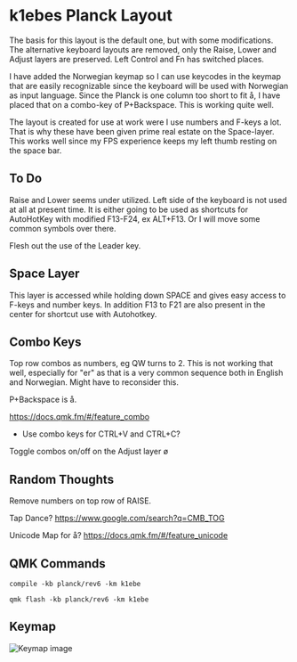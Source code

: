 # k1ebes Planck Layout

The basis for this layout is the default one, but with some modifications. The alternative keyboard layouts are removed, only the Raise, Lower and Adjust layers are preserved. Left Control and Fn has switched places.

I have added the Norwegian keymap so I can use keycodes in the keymap that are easily recognizable since the keyboard will be used with Norwegian as input language. Since the Planck is one column too short to fit å, I have placed that on a combo-key of P+Backspace. This is working quite well.

The layout is created for use at work were I use numbers and F-keys a lot. That is why these have been given prime real estate on the Space-layer. This works well since my FPS experience keeps my left thumb resting on the space bar. 


## To Do

Raise and Lower seems under utilized. Left side of the keyboard is not used at all at present time. It is either going to be used as shortcuts for AutoHotKey with modified F13-F24, ex ALT+F13. Or I will move some common symbols over there. 

Flesh out the use of the Leader key.


## Space Layer

This layer is accessed while holding down SPACE and gives easy access to F-keys and number keys. In addition F13 to F21 are also present in the center for shortcut use with Autohotkey.


## Combo Keys

Top row combos as numbers, eg QW turns to 2.
	This is not working that well, especially for "er" as that is a very common sequence both in English and Norwegian. Might have to reconsider this.

P+Backspace is å.

https://docs.qmk.fm/#/feature_combo

- Use combo keys for CTRL+V and CTRL+C?

Toggle combos on/off on the Adjust layer ø


## Random Thoughts

Remove numbers on top row of RAISE.

Tap Dance? https://www.google.com/search?q=CMB_TOG

Unicode Map for å? https://docs.qmk.fm/#/feature_unicode


## QMK Commands

`compile -kb planck/rev6 -km k1ebe`

`qmk flash -kb planck/rev6 -km k1ebe`


## Keymap
![Keymap image](https://docs.google.com/drawings/d/e/2PACX-1vQU7v-kJCIc_dudvcS_vK0dUUSB-pX31g8Cu2vLY9RYyz1oYrqcUP9vW2FDGSbt5__OcxMfMkruKJXu/pub?w=1287&h=1087)